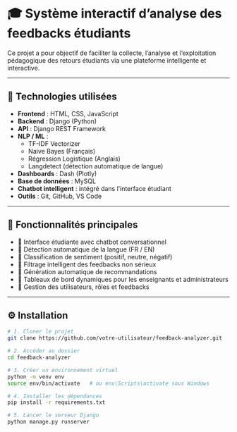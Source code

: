 # 🎓 Système interactif d’analyse des feedbacks étudiants

Ce projet a pour objectif de faciliter la collecte, l’analyse et l’exploitation pédagogique des retours étudiants via une plateforme intelligente et interactive.

---

## 🔧 Technologies utilisées

- **Frontend** : HTML, CSS, JavaScript
- **Backend** : Django (Python)
- **API** : Django REST Framework
- **NLP / ML** :
  - TF-IDF Vectorizer
  - Naive Bayes (Français)
  - Régression Logistique (Anglais)
  - Langdetect (détection automatique de langue)
- **Dashboards** : Dash (Plotly)
- **Base de données** : MySQL
- **Chatbot intelligent** : intégré dans l’interface étudiant
- **Outils** : Git, GitHub, VS Code

---

## 🧠 Fonctionnalités principales

- 🔹 Interface étudiante avec chatbot conversationnel
- 🔹 Détection automatique de la langue (FR / EN)
- 🔹 Classification de sentiment (positif, neutre, négatif)
- 🔹 Filtrage intelligent des feedbacks non sérieux
- 🔹 Génération automatique de recommandations
- 🔹 Tableaux de bord dynamiques pour les enseignants et administrateurs
- 🔹 Gestion des utilisateurs, rôles et feedbacks

---

## ⚙️ Installation

```bash
# 1. Cloner le projet
git clone https://github.com/votre-utilisateur/feedback-analyzer.git

# 2. Accéder au dossier
cd feedback-analyzer

# 3. Créer un environnement virtuel
python -m venv env
source env/bin/activate   # ou env\Scripts\activate sous Windows

# 4. Installer les dépendances
pip install -r requirements.txt

# 5. Lancer le serveur Django
python manage.py runserver

